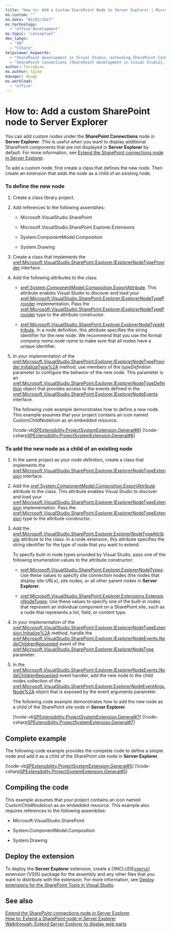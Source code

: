 ```yaml
---
title: "How to: Add a Custom SharePoint Node to Server Explorer | Microsoft Docs"
ms.custom: ""
ms.date: "02/02/2017"
ms.technology: 
  - "office-development"
ms.topic: "conceptual"
dev_langs: 
  - "VB"
  - "CSharp"
helpviewer_keywords: 
  - "SharePoint development in Visual Studio, extending SharePoint Connections node in Server Explorer"
  - "SharePoint Connections [SharePoint development in Visual Studio], creating a new node type"
author: TerryGLee
ms.author: tglee
manager: douge
ms.workload: 
  - "office"
---
```

# How to: Add a custom SharePoint node to Server Explorer
  You can add custom nodes under the **SharePoint Connections** node in **Server Explorer**. This is useful when you want to display additional SharePoint components that are not displayed in **Server Explorer** by default. For more information, see [Extend the SharePoint connections node in Server Explorer](../sharepoint/extending-the-sharepoint-connections-node-in-server-explorer.md).  
  
 To add a custom node, first create a class that defines the new node. Then create an extension that adds the node as a child of an existing node.  
  
### To define the new node  
  
1.  Create a class library project.  
  
2.  Add references to the following assemblies:  
  
    -   Microsoft.VisualStudio.SharePoint  
  
    -   Microsoft.VisualStudio.SharePoint.Explorer.Extensions  
  
    -   System.ComponentModel.Composition  
  
    -   System.Drawing  
  
3.  Create a class that implements the <xref:Microsoft.VisualStudio.SharePoint.Explorer.IExplorerNodeTypeProvider> interface.  
  
4.  Add the following attributes to the class:  
  
    -   <xref:System.ComponentModel.Composition.ExportAttribute>. This attribute enables Visual Studio to discover and load your <xref:Microsoft.VisualStudio.SharePoint.Explorer.IExplorerNodeTypeProvider> implementation. Pass the <xref:Microsoft.VisualStudio.SharePoint.Explorer.IExplorerNodeTypeProvider> type to the attribute constructor.  
  
    -   <xref:Microsoft.VisualStudio.SharePoint.Explorer.ExplorerNodeTypeAttribute>. In a node definition, this attribute specifies the string identifier for the new node. We recommend that you use the format *company name*.*node name* to make sure that all nodes have a unique identifier.  
  
5.  In your implementation of the <xref:Microsoft.VisualStudio.SharePoint.Explorer.IExplorerNodeTypeProvider.InitializeType%2A> method, use members of the *typeDefinition* parameter to configure the behavior of the new node. This parameter is an <xref:Microsoft.VisualStudio.SharePoint.Explorer.IExplorerNodeTypeDefinition> object that provides access to the events defined in the <xref:Microsoft.VisualStudio.SharePoint.Explorer.IExplorerNodeEvents> interface.  
  
     The following code example demonstrates how to define a new node. This example assumes that your project contains an icon named CustomChildNodeIcon as an embedded resource.  
  
     [!code-vb[SPExtensibility.ProjectSystemExtension.General#6](../sharepoint/codesnippet/VisualBasic/projectsystemexamples/extension/serverexplorernode.vb#6)]
     [!code-csharp[SPExtensibility.ProjectSystemExtension.General#6](../sharepoint/codesnippet/CSharp/projectsystemexamples/extension/serverexplorernode.cs#6)]  
  
### To add the new node as a child of an existing node  
  
1.  In the same project as your node definition, create a class that implements the <xref:Microsoft.VisualStudio.SharePoint.Explorer.IExplorerNodeTypeExtension> interface.  
  
2.  Add the <xref:System.ComponentModel.Composition.ExportAttribute> attribute to the class. This attribute enables Visual Studio to discover and load your <xref:Microsoft.VisualStudio.SharePoint.Explorer.IExplorerNodeTypeExtension> implementation. Pass the <xref:Microsoft.VisualStudio.SharePoint.Explorer.IExplorerNodeTypeExtension> type to the attribute constructor.  
  
3.  Add the <xref:Microsoft.VisualStudio.SharePoint.Explorer.ExplorerNodeTypeAttribute> attribute to the class. In a node extension, this attribute specifies the string identifier for the type of node that you want to extend.  
  
     To specify built-in node types provided by Visual Studio, pass one of the following enumeration values to the attribute constructor:  
  
    -   <xref:Microsoft.VisualStudio.SharePoint.Explorer.ExplorerNodeTypes>: Use these values to specify site connection nodes (the nodes that display site URLs), site nodes, or all other parent nodes in **Server Explorer**.  
  
    -   <xref:Microsoft.VisualStudio.SharePoint.Explorer.Extensions.ExtensionNodeTypes>: Use these values to specify one of the built-in nodes that represent an individual component on a SharePoint site, such as a node that represents a list, field, or content type.  
  
4.  In your implementation of the <xref:Microsoft.VisualStudio.SharePoint.Explorer.IExplorerNodeTypeExtension.Initialize%2A> method, handle the <xref:Microsoft.VisualStudio.SharePoint.Explorer.IExplorerNodeEvents.NodeChildrenRequested> event of the <xref:Microsoft.VisualStudio.SharePoint.Explorer.IExplorerNodeType> parameter.  
  
5.  In the <xref:Microsoft.VisualStudio.SharePoint.Explorer.IExplorerNodeEvents.NodeChildrenRequested> event handler, add the new node to the child nodes collection of the <xref:Microsoft.VisualStudio.SharePoint.Explorer.ExplorerNodeEventArgs.Node%2A> object that is exposed by the event arguments parameter.  
  
     The following code example demonstrates how to add the new node as a child of the SharePoint site node in **Server Explorer**.  
  
     [!code-vb[SPExtensibility.ProjectSystemExtension.General#7](../sharepoint/codesnippet/VisualBasic/projectsystemexamples/extension/serverexplorernode.vb#7)]
     [!code-csharp[SPExtensibility.ProjectSystemExtension.General#7](../sharepoint/codesnippet/CSharp/projectsystemexamples/extension/serverexplorernode.cs#7)]  
  
## Complete example
 The following code example provides the complete code to define a simple node and add it as a child of the SharePoint site node in **Server Explorer**.  
  
 [!code-vb[SPExtensibility.ProjectSystemExtension.General#5](../sharepoint/codesnippet/VisualBasic/projectsystemexamples/extension/serverexplorernode.vb#5)]
 [!code-csharp[SPExtensibility.ProjectSystemExtension.General#5](../sharepoint/codesnippet/CSharp/projectsystemexamples/extension/serverexplorernode.cs#5)]  
  
## Compiling the code  
 This example assumes that your project contains an icon named CustomChildNodeIcon as an embedded resource. This example also requires references to the following assemblies:  
  
-   Microsoft.VisualStudio.SharePoint  
  
-   System.ComponentModel.Composition  
  
-   System.Drawing  
  
## Deploy the extension  
 To deploy the **Server Explorer** extension, create a [!INCLUDE[vsprvs](../sharepoint/includes/vsprvs-md.md)] extension (VSIX) package for the assembly and any other files that you want to distribute with the extension. For more information, see [Deploy extensions for the SharePoint Tools in Visual Studio](../sharepoint/deploying-extensions-for-the-sharepoint-tools-in-visual-studio.md).  
  
## See also
 [Extend the SharePoint connections node in Server Explorer](../sharepoint/extending-the-sharepoint-connections-node-in-server-explorer.md)   
 [How to: Extend a SharePoint node in Server Explorer](../sharepoint/how-to-extend-a-sharepoint-node-in-server-explorer.md)   
 [Walkthrough: Extend Server Explorer to display web parts](../sharepoint/walkthrough-extending-server-explorer-to-display-web-parts.md)  
  
  
